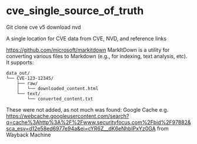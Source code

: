 # cve_single_source_of_truth

Git clone cve v5 
download nvd

A single location for CVE data from CVE, NVD, and reference links


https://github.com/microsoft/markitdown MarkItDown is a utility for converting various files to Markdown (e.g., for indexing, text analysis, etc). It supports:


````
data_out/
└── CVE-123-12345/
    ├── raw/
    │   └── downloaded_content.html
    └── text/
        └── converted_content.txt
````


These were not added, as not much was found:
Google Cache e.g. https://webcache.googleusercontent.com/search?q=cache%3Ahttp%3A%2F%2Fwww.securityfocus.com%2Fbid%2F97882&sca_esv=d12e58ed6977e94a&ei=cYR6Z__dK6eNhbIPxYz0GA from 
Wayback Machine